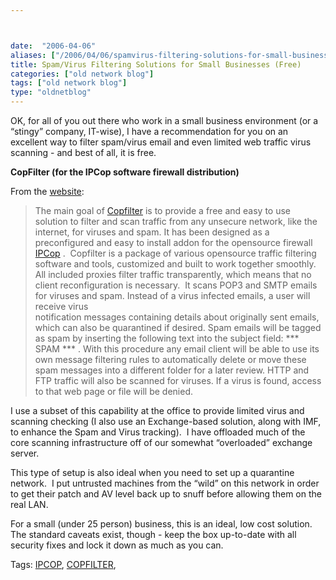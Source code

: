 ```yaml
---



date:  "2006-04-06"
aliases: ["/2006/04/06/spamvirus-filtering-solutions-for-small-businesses-free/"]
title: Spam/Virus Filtering Solutions for Small Businesses (Free)
categories: ["old network blog"]
tags: ["old network blog"]
type: "oldnetblog"
---
```

OK, for all of you out there who work in a small business environment (or a &#8220;stingy&#8221; company, IT-wise), I have a recommendation for you on an excellent way to filter spam/virus email and even limited web traffic virus scanning - and best of all, it is free.


<strong>CopFilter (for the IPCop software firewall distribution)</strong>


From the <a href="http://www.copfilter.org/">website</a>:


<blockquote>The main goal of <a href="http://www.copfilter.org/">Copfilter</a> is to provide a free and easy to use solution to filter and scan traffic           from any unsecure network, like the internet, for viruses and spam. It has been designed            as a preconfigured and easy to install addon for the opensource firewall <a href="http://www.ipcop.org/">IPCop</a>           .  Copfilter is a package of various opensource traffic filtering software and tools, customized and built to work            together smoothly.  All included proxies filter traffic transparently, which means that no client reconfiguration is necessary.  It scans POP3 and SMTP emails for viruses and spam. Instead of a virus infected emails, a user will receive virus<br />
notification messages containing details about originally sent emails, which can also be quarantined if desired.            Spam emails will be tagged as spam by inserting the following text into the subject field:   *** SPAM ***            . With this procedure any email client will be able to use its own message filtering rules to           automatically delete or move these spam messages into a different folder for a later review.           HTTP and FTP traffic will also be scanned for viruses. If a virus is found, access to that web page or file will be denied.


</blockquote>
I use a subset of this capability at the office to provide limited virus and scanning checking (I also use an Exchange-based solution, along with IMF, to enhance the Spam and Virus tracking).  I have offloaded much of the core scanning infrastructure off of our somewhat &#8220;overloaded&#8221; exchange server.


This type of setup is also ideal when you need to set up a quarantine network.  I put untrusted machines from the &#8220;wild&#8221; on this network in order to get their patch and AV level back up to snuff before allowing them on the real LAN.


For a small (under 25 person) business, this is an ideal, low cost solution.  The standard caveats exist, though - keep the box up-to-date with all security fixes and lock it down as much as you can.


Tags: <a href="http://technorati.com/tag/IPCOP" title="See the Technorati tag page for 'IPCOP'." rel="tag">IPCOP</a>, <a href="http://technorati.com/tag/COPFILTER" title="See the Technorati tag page for 'COPFILTER'." rel="tag">COPFILTER</a>, <a href="http://technorati.com/tag/" title="See the Technorati tag page for ''." rel="tag"></a>


